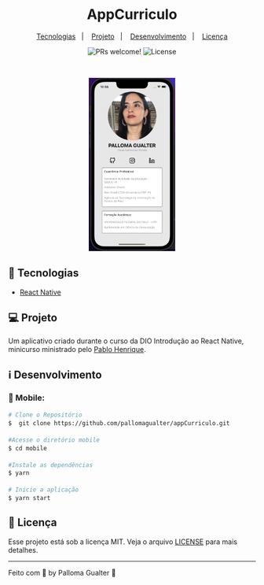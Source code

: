 <h1 align="center">
    AppCurriculo
</h1>

<p align="center">
  <a href="#-tecnologias">Tecnologias</a>&nbsp;&nbsp;&nbsp;|&nbsp;&nbsp;&nbsp;
  <a href="#-projeto">Projeto</a>&nbsp;&nbsp;&nbsp;|&nbsp;&nbsp;&nbsp;
  <a href="#-layout">Desenvolvimento</a>&nbsp;&nbsp;&nbsp;|&nbsp;&nbsp;&nbsp;
  <a href="#memo-licença">Licença</a>
</p>

<p align="center">
 <img src="https://img.shields.io/static/v1?label=PRs&message=welcome&color=15C3D6&labelColor=000000" alt="PRs welcome!" />

  <img alt="License" src="https://img.shields.io/static/v1?label=license&message=MIT&color=15C3D6&labelColor=000000">
</p>

<br>

<p align="center">
  <img alt="appCurriculo" src="https://github.com/pallomagualter/appCurriculo/blob/main/src/assets/appCurriculo.png" width="35%">
</p>

## 🚀 Tecnologias

- [React Native](https://facebook.github.io/react-native/)

## 💻 Projeto

Um aplicativo criado durante o curso da DIO Introdução ao React Native, minicurso ministrado pelo [Pablo Henrique](https://github.com/pablohdev).

## :information_source: Desenvolvimento

### :iphone: Mobile:

```bash
# Clone o Repositório
$  git clone https://github.com/pallomagualter/appCurriculo.git

#Acesse o diretório mobile
$ cd mobile

#Instale as dependências
$ yarn 

# Inicie a aplicação
$ yarn start
```

## :memo: Licença

Esse projeto está sob a licença MIT. Veja o arquivo [LICENSE](LICENSE.md) para mais detalhes.

---

Feito com 💜 by Palloma Gualter :wave: